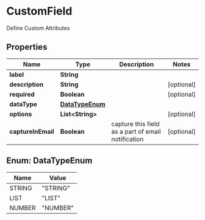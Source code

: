 

# CustomField

Define Custom Attributes

## Properties

| Name | Type | Description | Notes |
|------------ | ------------- | ------------- | -------------|
|**label** | **String** |  |  |
|**description** | **String** |  |  [optional] |
|**required** | **Boolean** |  |  [optional] |
|**dataType** | [**DataTypeEnum**](#DataTypeEnum) |  |  |
|**options** | **List&lt;String&gt;** |  |  [optional] |
|**captureInEmail** | **Boolean** | capture this field as a part of email notification |  [optional] |



## Enum: DataTypeEnum

| Name | Value |
|---- | -----|
| STRING | &quot;STRING&quot; |
| LIST | &quot;LIST&quot; |
| NUMBER | &quot;NUMBER&quot; |



